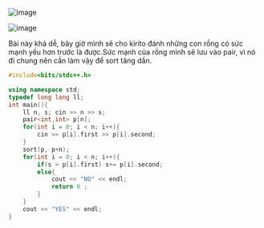 ![image](https://github.com/Llam-a/Practice_Cpp/assets/115911041/b00c7f83-b443-4bf6-b8b7-7316115e6714)

![image](https://github.com/Llam-a/Practice_Cpp/assets/115911041/984e8a49-869d-4183-a747-228342fb6920)

Bài này khá dễ, bây giờ mình sẽ cho kirito đánh những con rồng có sức mạnh yếu hơn trước là được.Sức mạnh của rồng mình sẽ lưu vào pair, vì nó đi chung nên cần làm vậy để sort tăng dần.


```cpp
#include<bits/stdc++.h>

using namespace std;
typedef long long ll;
int main(){
    ll n, s; cin >> n >> s;
    pair<int,int> p[n];
    for(int i = 0; i < n; i++){
        cin >> p[i].first >> p[i].second;
    }
    sort(p, p+n);
    for(int i = 0; i < n; i++){
        if(s > p[i].first) s+= p[i].second;
        else{
            cout << "NO" << endl;
            return 0 ;
        }
    }
    cout << "YES" << endl;
}
```
